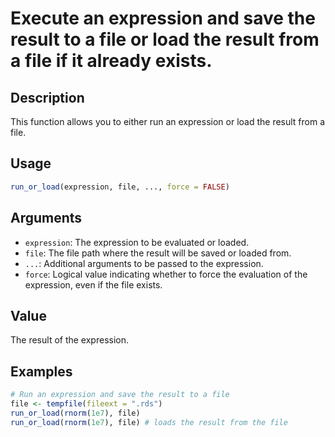 # Execute an expression and save the result to a file or load the result from a file if it already exists.

## Description

This function allows you to either run an expression or load the result from a file.

## Usage

```r
run_or_load(expression, file, ..., force = FALSE)
```

## Arguments

* `expression`: The expression to be evaluated or loaded.
* `file`: The file path where the result will be saved or loaded from.
* `...`: Additional arguments to be passed to the expression.
* `force`: Logical value indicating whether to force the evaluation of the expression, even if the file exists.

## Value

The result of the expression.

## Examples

```r
# Run an expression and save the result to a file
file <- tempfile(fileext = ".rds")
run_or_load(rnorm(1e7), file)
run_or_load(rnorm(1e7), file) # loads the result from the file
```


